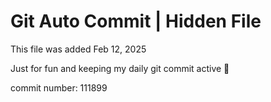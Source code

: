 # Git Auto Commit | Hidden File

This file was added Feb 12, 2025

Just for fun and keeping my daily git commit active 🤪

commit number: 111899
